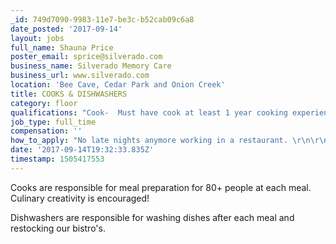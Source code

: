 ```yaml
---
_id: 749d7090-9983-11e7-be3c-b52cab09c6a8
date_posted: '2017-09-14'
layout: jobs
full_name: Shauna Price
poster_email: sprice@silverado.com
business_name: Silverado Memory Care
business_url: www.silverado.com
location: 'Bee Cave, Cedar Park and Onion Creek'
title: COOKS & DISHWASHERS
category: floor
qualifications: "Cook-  Must have cook at least 1 year cooking experience in a high volume setting.  \r\n\r\nDishwasher- entry level position."
job_type: full_time
compensation: ''
how_to_apply: "No late nights anymore working in a restaurant. \r\n\r\nThe Bee Cave location offers a gas stipend of $120 per month to help offset the cost to commute to work.\r\n\r\nwww.silverado.com/careers\r\nYou can then search for the location that interests you the most.  (Bee Cave, Cedar Park, Onion Creek)"
date: '2017-09-14T19:32:33.835Z'
timestamp: 1505417553
---
```

Cooks are responsible for meal preparation for 80+ people at each meal.  Culinary creativity is encouraged!

Dishwashers are responsible for washing dishes after each meal and restocking our bistro's.
